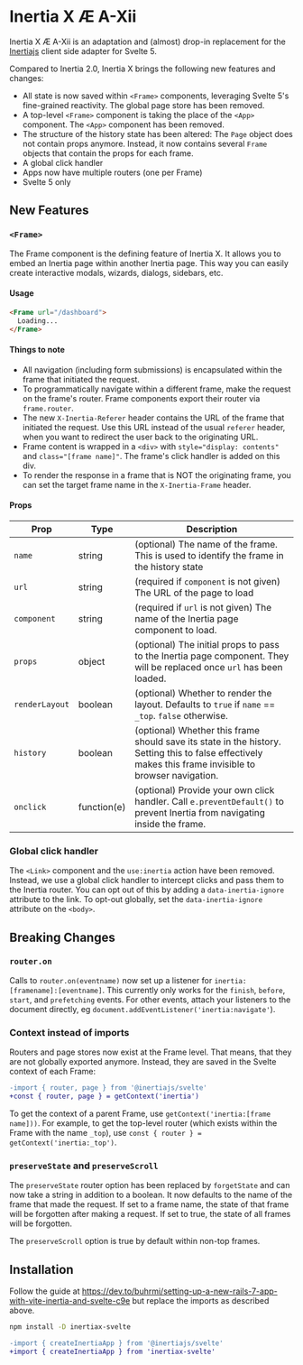 # Inertia X Æ A-Xii

Inertia X Æ A-Xii is an adaptation and (almost) drop-in replacement for the [Inertiajs](https://inertiajs.com) client side adapter for Svelte 5.

Compared to Inertia 2.0, Inertia X brings the following new features and changes:

* All state is now saved within `<Frame>` components, leveraging Svelte 5's fine-grained reactivity. The global page store has been removed. 
* A top-level `<Frame>` component is taking the place of the `<App>` component. The `<App>` component has been removed.
* The structure of the history state has been altered: The `Page` object does not contain props anymore. Instead, it now contains several `Frame` objects that contain the props for each frame.
* A global click handler
* Apps now have multiple routers (one per Frame)
* Svelte 5 only


## New Features

### `<Frame>`

The Frame component is the defining feature of Inertia X. It allows you to embed an Inertia page within another Inertia page. This way you can easily create interactive modals, wizards, dialogs, sidebars, etc.

#### Usage

```html
<Frame url="/dashboard">
  Loading...
</Frame>
```

#### Things to note

* All navigation (including form submissions) is encapsulated within the frame that initiated the request.
* To programmatically navigate within a different frame, make the request on the frame's router. Frame components export their router via `frame.router`.
* The new `X-Inertia-Referer` header contains the URL of the frame that initiated the request. Use this URL instead of the usual `referer` header, when you want to redirect the user back to the originating URL.
* Frame content is wrapped in a `<div>` with `style="display: contents"` and `class="[frame name]"`. The frame's click handler is added on this div.
* To render the response in a frame that is NOT the originating frame, you can set the target frame name in the `X-Inertia-Frame` header.


#### Props

| Prop | Type | Description |
| --- | --- | --- |
| `name` | string | (optional) The name of the frame. This is used to identify the frame in the history state |
| `url` | string | (required if `component` is not given) The URL of the page to load |
| `component` | string | (required if `url` is not given) The name of the Inertia page component to load. |
| `props` | object | (optional) The initial props to pass to the Inertia page component. They will be replaced once `url` has been loaded. |
| `renderLayout` | boolean | (optional) Whether to render the layout. Defaults to `true` if `name` == `_top`. `false` otherwise. |
| `history` | boolean | (optional) Whether this frame should save its state in the history. Setting this to false effectively makes this frame invisible to browser navigation. |
| `onclick` | function(e) | (optional) Provide your own click handler. Call `e.preventDefault()` to prevent Inertia from navigating inside the frame. |

### Global click handler

The `<Link>` component and the `use:inertia` action have been removed. Instead, we use a global click handler to intercept clicks and pass them to the Inertia router. You can opt out of this by adding a `data-inertia-ignore` attribute to the link. To opt-out globally, set the `data-inertia-ignore` attribute on the `<body>`.

## Breaking Changes

### `router.on`

Calls to `router.on(eventname)` now set up a listener for `inertia:[framename]:[eventname]`. This currently only works for the `finish`, `before`, `start`, and `prefetching` events. For other events, attach your listeners to the document directly, eg `document.addEventListener('inertia:navigate'`).

### Context instead of imports

Routers and page stores now exist at the Frame level. That means, that they are not globally exported anymore. Instead, they are saved in the Svelte context of each Frame:

```diff
-import { router, page } from '@inertiajs/svelte'
+const { router, page } = getContext('inertia')
```

To get the context of a parent Frame, use `getContext('inertia:[frame name]))`. For example, to get the top-level router (which exists within the Frame with the name `_top`), use `const { router } = getContext('inertia:_top')`.

### `preserveState` and `preserveScroll`

The `preserveState` router option has been replaced by `forgetState` and can now take a string in addition to a boolean. It now defaults to the name of the frame that made the request. If set to a frame name, the state of that frame will be forgotten after making a request. If set to true, the state of all frames will be forgotten.

The `preserveScroll` option is true by default within non-top frames.


## Installation

Follow the guide at https://dev.to/buhrmi/setting-up-a-new-rails-7-app-with-vite-inertia-and-svelte-c9e but replace the imports as described above.

```bash
npm install -D inertiax-svelte
```

```diff
-import { createInertiaApp } from '@inertiajs/svelte'
+import { createInertiaApp } from 'inertiax-svelte'
```
